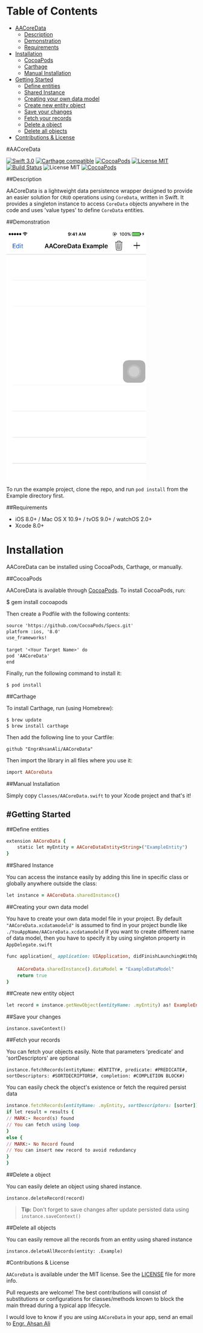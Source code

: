 # Table of Contents

- [AACoreData](#section-id-3)
  - [Description](#section-id-10)
  - [Demonstration](#section-id-15)
  - [Requirements](#section-id-24)
- [Installation](#section-id-29)
  - [CocoaPods](#section-id-33)
  - [Carthage](#section-id-56)
  - [Manual Installation](#section-id-74)
- [Getting Started](#section-id-87)
  - [Define entities](#section-id-83)
  - [Shared Instance](#section-id-92)
  - [Creating your own data model](#section-id-102)
  - [Create new entity object](#section-id-119)
  - [Save your changes](#section-id-128)
  - [Fetch your records](#section-id-138)
  - [Delete a object](#section-id-166)
  - [Delete all objects](#section-id-180)
- [Contributions & License](#section-id-192)



<div id='section-id-3'/>

#AACoreData

[![Swift 3.0](https://img.shields.io/badge/Swift-3.0-orange.svg?style=flat)](https://developer.apple.com/swift/) [![Carthage compatible](https://img.shields.io/badge/Carthage-compatible-4BC51D.svg?style=flat)](https://github.com/Carthage/Carthage) [![CocoaPods](https://img.shields.io/cocoapods/v/AACoreData.svg)](http://cocoadocs.org/docsets/AACoreData) [![License MIT](https://img.shields.io/badge/License-MIT-blue.svg?style=flat)](https://github.com/Carthage/Carthage) [![Build Status](https://travis-ci.org/EngrAhsanAli/AACoreData.svg?branch=master)](https://travis-ci.org/EngrAhsanAli/AACoreData) 
![License MIT](https://img.shields.io/github/license/mashape/apistatus.svg) [![CocoaPods](https://img.shields.io/cocoapods/p/AACoreData.svg)]()


<div id='section-id-10'/>

##Description


AACoreData is a lightweight data persistence wrapper designed to provide an easier solution for `CRUD` operations using `CoreData`, written in Swift. It provides a singleton instance to access `CoreData` objects anywhere in the code and uses 'value types' to define `CoreData` entities.

<div id='section-id-15'/>

##Demonstration



![](https://github.com/EngrAhsanAli/AACoreData/blob/master/Screenshots/demo.gif)


To run the example project, clone the repo, and run `pod install` from the Example directory first.

<div id='section-id-24'/>

##Requirements

- iOS 8.0+ / Mac OS X 10.9+ / tvOS 9.0+ / watchOS 2.0+
- Xcode 8.0+

<div id='section-id-29'/>

# Installation

AACoreData can be installed using CocoaPods, Carthage, or manually.

<div id='section-id-33'/>

##CocoaPods

AACoreData is available through [CocoaPods](http://cocoapods.org). To install CocoaPods, run:

$ gem install cocoapods

Then create a Podfile with the following contents:

```
source 'https://github.com/CocoaPods/Specs.git'
platform :ios, '8.0'
use_frameworks!

target '<Your Target Name>' do
pod 'AACoreData'
end

```

Finally, run the following command to install it:
```
$ pod install
```

<div id='section-id-56'/>

##Carthage

To install Carthage, run (using Homebrew):
```
$ brew update
$ brew install carthage
```
Then add the following line to your Cartfile:

```
github "EngrAhsanAli/AACoreData" 
```

Then import the library in all files where you use it:
```ruby
import AACoreData
```

<div id='section-id-74'/>

##Manual Installation

Simply copy `Classes/AACoreData.swift` to your Xcode project and that's it!


<div id='section-id-87'/>

#Getting Started
----------


<div id='section-id-83'/>

##Define entities

```ruby
extension AACoreData {
    static let myEntity = AACoreDataEntity<String>("ExampleEntity")
}
```

<div id='section-id-92'/>

##Shared Instance

You can access the instance easily by adding this line in specific class or globally anywhere outside the class: 

```ruby
let instance = AACoreData.sharedInstance()
```


<div id='section-id-102'/>

##Creating your own data model

You have to create your own data model file in your project. By default `"AACoreData.xcdatamodeld"` is assumed to find in your project bundle like `./YouAppName/AACoreData.xcdatamodeld`
If you want to create different name of data model, then you have to specify it by using singleton property in `AppDelegate.swift`

```ruby
func application(_ application: UIApplication, didFinishLaunchingWithOptions launchOptions: [UIApplicationLaunchOptionsKey: Any]?) -> Bool {

    AACoreData.sharedInstance().dataModel = "ExampleDataModel"
    return true
}
```



<div id='section-id-119'/>

##Create new entity object 
```ruby
let record = instance.getNewObject(entityName: .myEntity) as! ExampleEntity
```



<div id='section-id-128'/>

##Save your changes  

```
instance.saveContext()
```



<div id='section-id-138'/>

##Fetch your records 

You can fetch your objects easily.
Note that parameters 'predicate' and 'sortDescriptors' are optional

```
instance.fetchRecords(entityName: #ENTITY#, predicate: #PREDICATE#, sortDescriptors: #SORTDECRIPTORS#, completion: #COMPLETION BLOCK#)
```

You can easily check the object's existence or fetch the required persist data

```ruby
instance.fetchRecords(entityName: .myEntity, sortDescriptors: [sorter]) { (results) in
if let result = results {
// MARK:- Record(s) found
// You can fetch using loop
}
else {
// MARK:- No Record found
// You can insert new record to avoid redundancy
}
}
```




<div id='section-id-166'/>

##Delete a object

You can easily delete an object using shared instance.

```
instance.deleteRecord(record)
```

> **Tip:** Don't forget to save changes after update persisted data using `instance.saveContext()`
> 



<div id='section-id-180'/>

##Delete all objects

You can easily remove all the records from an entity using shared instance

```
instance.deleteAllRecords(entity: .Example)
```



<div id='section-id-192'/>

#Contributions & License

`AACoreData` is available under the MIT license. See the [LICENSE](./LICENSE) file for more info.

Pull requests are welcome! The best contributions will consist of substitutions or configurations for classes/methods known to block the main thread during a typical app lifecycle.

I would love to know if you are using `AACoreData` in your app, send an email to [Engr. Ahsan Ali](mailto:hafiz.m.ahsan.ali@gmail.com)

